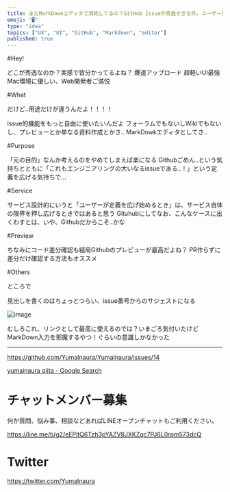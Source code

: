 ```yaml
---
title: まだMarkDownエディタで消耗してるの？GitHub Issueが秀逸すぎる件。ユーザー独自利用する？ @yumainaura #UI 
emoji: "🖥"
type: "idea"
topics: ["UX", "UI", "GitHub", "Markdown", "editor"]
published: true
---
```


#Hey!

どこが秀逸なのか？実感で皆分かってるよね？
爆速アップロード
超軽いUI最強
Mac環境に優しい、Web開発者ご満悦

#What

だけど‥用途だけが違うんだよ！！！！

Issue的機能をもっと自由に使いたいんだよ
フォーラムでもないしWikiでもないし、プレビューとか単なる資料作成とかさ‥
MarkDowkエディタとしてさ‥

#Purpose

「元の目的」なんか考えるのをやめてしまえば楽になる
Githubごめん‥という気持ちとともに「これもエンジニアリングの大いなるissueである‥！」という定義を広げる気持ちで…

#Service

サービス設計的にいうと「ユーザーが定義を広げ始めるとき」は、サービス自体の限界を押し広げるときではあると思う
Gituhubにしてなお、こんなケースに出くわすとは、いや、Githubだからこそ‥かな

#Preview

ちなみにコード差分確認も結局Githubのプレビューが最高だよね？
PR作らずに差分だけ確認する方法もオススメ

#Others

ところで

見出しを書くのはちょっとつらい、issue番号からのサジェストになる

![image](https://user-images.githubusercontent.com/13635059/50531861-ef825d00-0b53-11e9-9e6d-a2aa0bd03ac9.png)

むしろこれ、リンクとして最高に使えるのでは？いまごろ気付いたけど
MarkDown入力を邪魔するやつ！ぐらいの意識しかなかった


---

https://github.com/YumaInaura/YumaInaura/issues/14

[yumainaura qiita - Google Search](https://www.google.com/search?q=yumainaura+qiita&oq=yumainaura+qiita&aqs=chrome..69i57j69i60l3j69i59l2.1970j0j7&sourceid=chrome&ie=UTF-8)








<!-- Update From Qiita API -->

# チャットメンバー募集


何か質問、悩み事、相談などあればLINEオープンチャットもご利用ください。

https://line.me/ti/g2/eEPltQ6Tzh3pYAZV8JXKZqc7PJ6L0rpm573dcQ





# Twitter


https://twitter.com/YumaInaura


<!-- Update From Qiita API -->


